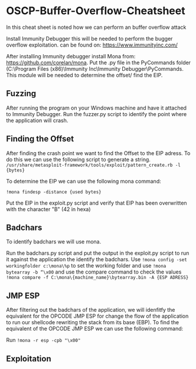 # OSCP-Buffer-Overflow-Cheatsheet

In this cheat sheet is noted how we can perform an buffer overflow attack

Install Immunity Debugger this will be needed to perform the bugger overflow exploitation.
can be found on: https://www.immunityinc.com/

After installing Immunity debugger install Mona from: https://github.com/corelan/mona.
Put the .py file in the PyCommands folder (C:\Program Files (x86)\Immunity Inc\Immunity Debugger\PyCommands. 
This module will be needed to determine the offset/ find the EIP.

## Fuzzing

After running the program on your Windows machine and have it attached to Immunity Debugger.
Run the fuzzer.py script to identify the point where the application will crash.

## Finding the Offset

After finding the crash point we want to find the Offset to the EIP adress.
To do this we can use the following script to generate a string.
`/usr/share/metasploit-framework/tools/exploit/pattern_create.rb -l {bytes}`

To determine the EIP we can use the following mona command:

`!mona findesp -distance {used bytes}`

Put the EIP in the exploit.py script and verify that EIP has been overwritten with the character "B" (42 in hexa)


## Badchars

To identify badchars we will use mona.

Run the badchars.py script and put the output in the exploit.py script to run it against the application the identify the badchars.
Use `!mona config -set workingfolder c:\mona\%p` to set the working folder and use `!mona bytearray -b “\x00` and use the compare command to check the values
`!mona compare -f C:\mona\{machine_name}\bytearray.bin -A {ESP ADRESS}`


## JMP ESP

After filtering out the badchars of the application, we will idenfitfy the equivalent for the OPCODE JMP ESP for change the flow of the application to run our shellcode rewriting the stack from its base (EBP). To find the equivalent of the OPCODE JMP ESP we can use the following command:

Run `!mona -r esp -cpb "\x00"`




## Exploitation
